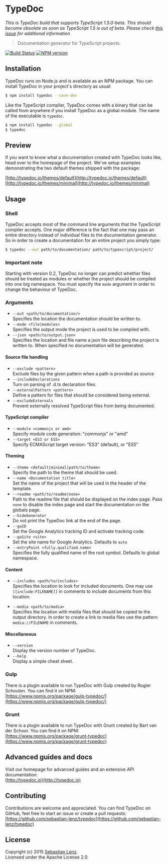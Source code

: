 # TypeDoc

*This is TypeDoc build that supports TypeScript 1.5.0-beta. This should become obsolete as soon as TypeScript 1.5 is out of beta. Please check [this issue](https://github.com/sebastian-lenz/typedoc/issues/95) for additional information*

> Documentation generator for TypeScript projects.

[![Build Status](https://travis-ci.org/sebastian-lenz/typedoc.svg?branch=master)](https://travis-ci.org/sebastian-lenz/typedoc) [![NPM version](https://badge.fury.io/js/typedoc.svg)](http://badge.fury.io/js/typedoc)


## Installation

TypeDoc runs on Node.js and is available as an NPM package. You can install TypeDoc
in your project's directory as usual:

```bash
$ npm install typedoc --save-dev
```

Like the TypeScript compiler, TypeDoc comes with a binary that can be called from anywhere
if you install TypeDoc as a global module. The name of the executable is ``typedoc``.

```bash
$ npm install typedoc --global
$ typedoc
```


## Preview

If you want to know what a documentation created with TypeDoc looks like, head over
to the homepage of the project. We've setup examples demonstrating the two default
themes shipped with the package:

[http://typedoc.io/themes/default](http://typedoc.io/themes/default)<br>
[http://typedoc.io/themes/minimal](http://typedoc.io/themes/minimal)


## Usage

### Shell

TypeDoc accepts most of the command line arguments that the TypeScript compiler accepts. One major
difference is the fact that one may pass an entire directory instead of individual files to the documentation
generator. So in order to create a documentation for an entire project you simply type:

```bash
$ typedoc --out path/to/documentation/ path/to/typescript/project/
```

### Important note

Starting with version 0.2, TypeDoc no longer can predict whether files should be treated as modules
or whether the project should be compiled into one big namespace. You must specify the `mode` argument
in order to change the behaviour of TypeDoc.


### Arguments

* `--out <path/to/documentation/>`<br>
  Specifies the location the documentation should be written to.
* `--mode <file|modules>`<br>
  Specifies the output mode the project is used to be compiled with.
* `--json <path/to/output.json>`<br>
  Specifies the location and file name a json file describing the project is written to. When specified no documentation will be generated.

#### Source file handling
* `--exclude <pattern>`<br>
  Exclude files by the given pattern when a path is provided as source
* `--includeDeclarations`<br>
  Turn on parsing of .d.ts declaration files.
* `--externalPattern <pattern>`<br>
  Define a pattern for files that should be considered being external.
* `--excludeExternals`<br>
  Prevent externally resolved TypeScript files from being documented.

#### TypeScript compiler
* `--module <commonjs or amd>`<br>
  Specify module code generation: "commonjs" or "amd"
* `--target <ES3 or ES5>`<br>
  Specify ECMAScript target version: "ES3" (default), or "ES5"

#### Theming
* `--theme <default|minimal|path/to/theme>`<br>
  Specify the path to the theme that should be used.
* `--name <Documentation title>`<br>
  Set the name of the project that will be used in the header of the template.
* `--readme <path/to/readme|none>`<br>
  Path to the readme file that should be displayed on the index page. Pass `none` to disable the index page
  and start the documentation on the globals page.
* `--hideGenerator`<br>
  Do not print the TypeDoc link at the end of the page.
* `--gaID`<br>
  Set the Google Analytics tracking ID and activate tracking code.
* `--gaSite <site>`<br>
  Set the site name for Google Analytics. Defaults to `auto`
* `--entryPoint <fully.qualified.name>`<br>
  Specifies the fully qualified name of the root symbol. Defaults to global namespace.

#### Content
* `--includes <path/to/includes>`<br>
  Specifies the location to look for included documents. One may use <code>[[include:FILENAME]]</code>
  in comments to include documents from this location.

* `--media <path/to/media>`<br>
  Specifies the location with media files that should be copied to the output directory. In order to create
  a link to media files use the pattern <code>media://FILENAME</code> in comments.

#### Miscellaneous
* `--version`<br>
  Display the version number of TypeDoc.
* `--help`<br>
  Display a simple cheat sheet.


### Gulp

There is a plugin available to run TypeDoc with Gulp created by Rogier Schouten. You can find it on NPM:<br>
[https://www.npmjs.org/package/gulp-typedoc/](https://www.npmjs.org/package/gulp-typedoc/)


### Grunt

There is a plugin available to run TypeDoc with Grunt created by Bart van der Schoor. You can find it on NPM:<br>
[https://www.npmjs.org/package/grunt-typedoc](https://www.npmjs.org/package/grunt-typedoc)


## Advanced guides and docs

Visit our homepage for advanced guides and an extensive API documentation:<br>
[http://typedoc.io](http://typedoc.io)


## Contributing

Contributions are welcome and appreciated. You can find TypeDoc on GitHub, feel free to start
an issue or create a pull requests:<br>
[https://github.com/sebastian-lenz/typedoc](https://github.com/sebastian-lenz/typedoc)


## License

Copyright (c) 2015 [Sebastian Lenz](http://www.sebastian-lenz.de).<br>
Licensed under the Apache License 2.0.
